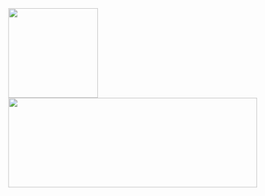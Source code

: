 <div>
    <a href='https://github.com/mtsnobrega'>
    <img height='180em' src='https://github-readme-stats.vercel.app/api?username=mtsnobrega&show_icons=true&theme=ocean_dark&include_all_commits=true'/>
    <img height='180em' width='500em' src='https://github-readme-stats.vercel.app/api/top-langs/?username=mtsnobrega&layout=compact&show_icons=true&theme=ocean_dark'/>
</div>



    
<!--
- 🔭 I’m currently working on ...
- 🌱 I’m currently learning ...
- 👯 I’m looking to collaborate on ...
- 🤔 I’m looking for help with ...
- 💬 Ask me about ...
- 📫 How to reach me: ...
- 😄 Pronouns: ...
- ⚡ Fun fact: ...
-->
